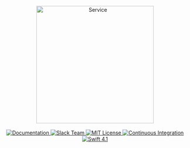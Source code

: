 <p align="center">
    <img src="https://user-images.githubusercontent.com/1342803/36576048-42ac84be-181c-11e8-9078-96e82e2cd3bd.png" width="320" alt="Service">
    <br>
    <br>
    <a href="https://docs.vapor.codes/3.0/service/getting-started/">
        <img src="http://img.shields.io/badge/read_the-docs-2196f3.svg" alt="Documentation">
    </a>
    <a href="http://vapor.team">
        <img src="http://vapor.team/badge.svg" alt="Slack Team">
    </a>
    <a href="LICENSE">
        <img src="http://img.shields.io/badge/license-MIT-brightgreen.svg" alt="MIT License">
    </a>
    <a href="https://circleci.com/gh/vapor/service">
        <img src="https://circleci.com/gh/vapor/service.svg?style=shield" alt="Continuous Integration">
    </a>
    <a href="https://swift.org">
        <img src="http://img.shields.io/badge/swift-4.1-brightgreen.svg" alt="Swift 4.1">
    </a>
</p>
